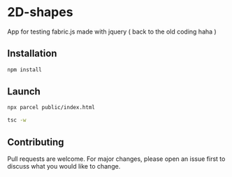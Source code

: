 # 2D-shapes
App for testing fabric.js made with jquery ( back to the old coding haha ) 

## Installation 
```bash
npm install
```
## Launch 
```bash
npx parcel public/index.html
```
```bash
tsc -w 
```

## Contributing

Pull requests are welcome. For major changes, please open an issue first
to discuss what you would like to change.
